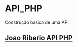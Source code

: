 # API_PHP
 Construção basica de uma API
## [Joao Riberio API PHP](https://www.youtube.com/playlist?list=PLXik_5Br-zO8vLD6X9uB-EH6BpgZL8XBH)
